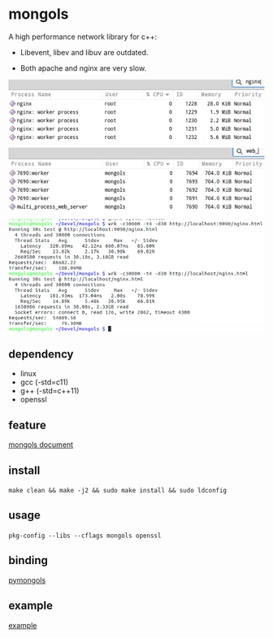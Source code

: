 # mongols

A high performance network library for c++:

- Libevent, libev and libuv are outdated.

- Both apache and nginx are very slow.


![nginx_4_worker](benchmark/nginx_4_worker.png)
![mongols_4_worker](benchmark/mongols_4_worker.png)
![nginx_vs_mongols](benchmark/nginx_vs_mongols.png)


## dependency

- linux
- gcc (-std=c11)
- g++ (-std=c++11)
- openssl

## feature

[mongols document](https://mongols.hi-nginx.com)

## install

`make clean && make -j2 && sudo make install && sudo ldconfig`

## usage

`pkg-config --libs --cflags mongols openssl`

## binding

[pymongols](https://github.com/webcpp/pymongols)

## example

[example](https://github.com/webcpp/mongols/tree/master/example)
